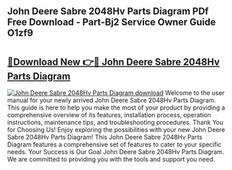 ## John Deere Sabre 2048Hv Parts Diagram PDf Free Download - Part-Bj2 Service Owner Guide O1zf9

# <h2><a href="http://dfpf4py.blite.top/?on=John+Deere+Sabre+2048Hv+Parts+Diagram">🔗Download New 👉🔴 John Deere Sabre 2048Hv Parts Diagram</a></h2>

[![John Deere Sabre 2048Hv Parts Diagram download](https://i.imgur.com/lujVjoI.png)](http://dfpf4py.blite.top/?on=John+Deere+Sabre+2048Hv+Parts+Diagram)
Welcome to the user manual for your newly arrived John Deere Sabre 2048Hv Parts Diagram. This guide is here to help you make the most of your product by providing a comprehensive overview of its features, installation process, operation instructions, maintenance tips, and troubleshooting procedures. Thank You for Choosing Us! Enjoy exploring the possibilities with your new John Deere Sabre 2048Hv Parts Diagram! This John Deere Sabre 2048Hv Parts Diagram features a comprehensive set of features to cater to your specific needs. Your Success is Our Goal John Deere Sabre 2048Hv Parts Diagram. We are committed to providing you with the tools and support you need.
